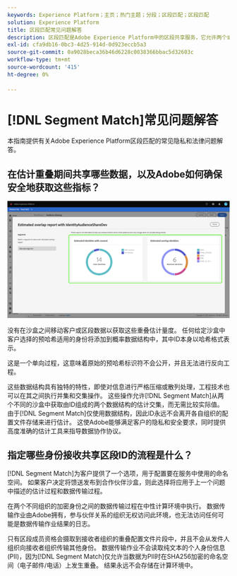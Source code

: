 ```yaml
---
keywords: Experience Platform；主页；热门主题；分段；区段匹配；区段匹配
solution: Experience Platform
title: 区段匹配常见问题解答
description: 区段匹配是Adobe Experience Platform中的区段共享服务，它允许两个或更多Experience Platform用户以安全、受管理和隐私友好的方式交换区段数据。
exl-id: cfa9db16-0bc3-4d25-914d-0d923eccb5a3
source-git-commit: 0a9028beca36b46d6228c0038366bbac5d32603c
workflow-type: tm+mt
source-wordcount: '415'
ht-degree: 0%

---
```


# [!DNL Segment Match]常见问题解答

本指南提供有关Adobe Experience Platform区段匹配的常见隐私和法律问题解答。

## 在估计重叠期间共享哪些数据，以及Adobe如何确保安全地获取这些指标？

![overlap-report.png](./images/overlap-report.png)

没有在沙盒之间移动客户或区段数据以获取这些重叠估计量度。 任何给定沙盒中客户选择的预哈希适用的身份将添加到概率数据结构中，其中ID本身以哈希格式表示。

这是一个单向过程，这意味着原始的预哈希标识符不会公开，并且无法进行反向工程。

这些数据结构具有独特的特性，即使对信息进行严格压缩或散列处理，工程技术也可以在其之间执行并集和交集操作。 这些操作允许[!DNL Segment Match]从两个不同的沙盒中获取由ID组成的两个数据结构的估计交集，而无需比较实际值。 由于[!DNL Segment Match]仅使用数据结构，因此ID永远不会离开各自组织的配置文件存储来进行估计。 这使Adobe能够满足客户的隐私和安全要求，同时提供高度准确的估计工具来指导数据协作协议。

## 指定哪些身份接收共享区段ID的流程是什么？

[!DNL Segment Match]为客户提供了一个选项，用于配置要在服务中使用的命名空间。 如果客户决定将馈送发布到合作伙伴沙盒，则此选择将应用于上一个问题中描述的估计过程和数据传输过程。

在两个不同组织的加密身份之间的数据传输过程在中性计算环境中执行。 数据传输作业由Adobe拥有，参与伙伴关系的组织无权访问此环境，也无法访问任何可能是数据传输作业结果的日志。

只有区段成员资格会摄取到接收者组织的重叠配置文件片段中，并且不会从发件人组织向接收者组织传输其他身份。 数据传输作业不会读取纯文本的个人身份信息(PII)，因为[!DNL Segment Match]仅允许当数据为PII时在SHA256加密的命名空间（电子邮件/电话）上发生重叠。 结果永远不会存储在计算环境中。
